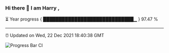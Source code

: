### Hi there 👋 I am Harry , 

⏳ Year progress { █████████████████████████████▁ } 97.47 %

---

⏰ Updated on Wed, 22 Dec 2021 18:40:38 GMT

![Progress Bar CI](https://github.com/duykhang68/duykhang68/workflows/Progress%20Bar%20CI/badge.svg)
